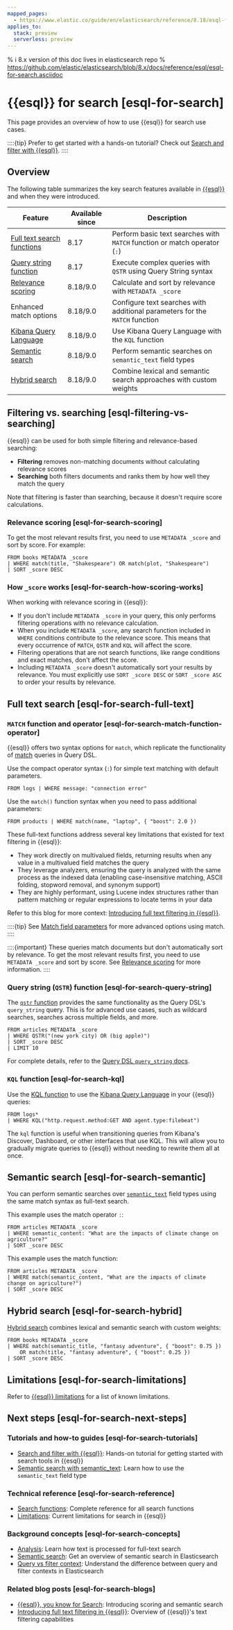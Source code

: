 ```yaml
---
mapped_pages:
  - https://www.elastic.co/guide/en/elasticsearch/reference/8.18/esql-for-search.html
applies_to:
  stack: preview
  serverless: preview
---
```


% ℹ️ 8.x version of this doc lives in elasticsearch repo
% https://github.com/elastic/elasticsearch/blob/8.x/docs/reference/esql/esql-for-search.asciidoc

# {{esql}} for search [esql-for-search]

This page provides an overview of how to use {{esql}} for search use cases.

::::{tip}
Prefer to get started with a hands-on tutorial? Check out [Search and filter with {{esql}}](esql-search-tutorial.md).
::::


## Overview

The following table summarizes the key search features available in [{{esql}}](/explore-analyze/query-filter/languages/esql.md) and when they were introduced.

| Feature | Available since | Description |
|---------|----------------|-------------|
| [Full text search functions](elasticsearch://reference/query-languages/esql/functions-operators/search-functions.md) | 8.17 | Perform basic text searches with `MATCH` function or match operator (`:`) |
| [Query string function](#esql-for-search-query-string) | 8.17 | Execute complex queries with `QSTR` using Query String syntax |
| [Relevance scoring](#esql-for-search-scoring) | 8.18/9.0 | Calculate and sort by relevance with `METADATA _score` |
| Enhanced match options | 8.18/9.0 | Configure text searches with additional parameters for the `MATCH` function |
| [Kibana Query Language](#esql-for-search-kql) | 8.18/9.0 | Use Kibana Query Language with the `KQL` function |
| [Semantic search](#esql-for-search-semantic) | 8.18/9.0 | Perform semantic searches on `semantic_text` field types |
| [Hybrid search](#esql-for-search-hybrid) | 8.18/9.0 | Combine lexical and semantic search approaches with custom weights |

## Filtering vs. searching [esql-filtering-vs-searching]

{{esql}} can be used for both simple filtering and relevance-based searching:

* **Filtering** removes non-matching documents without calculating relevance scores
* **Searching** both filters documents and ranks them by how well they match the query

Note that filtering is faster than searching, because it doesn't require score calculations.

### Relevance scoring [esql-for-search-scoring]

To get the most relevant results first, you need to use `METADATA _score` and sort by score. For example:

```esql
FROM books METADATA _score
| WHERE match(title, "Shakespeare") OR match(plot, "Shakespeare")
| SORT _score DESC
```

### How `_score` works [esql-for-search-how-scoring-works]

When working with relevance scoring in {{esql}}:

* If you don't include `METADATA _score` in your query, this only performs filtering operations with no relevance calculation.
* When you include `METADATA _score`, any search function included in `WHERE` conditions contribute to the relevance score. This means that every occurrence of `MATCH`, `QSTR` and `KQL` will affect the score.
* Filtering operations that are not search functions, like range conditions and exact matches, don't affect the score.
* Including `METADATA _score` doesn't automatically sort your results by relevance. You must explicitly use `SORT _score DESC` or `SORT _score ASC` to order your results by relevance.

## Full text search [esql-for-search-full-text]

### `MATCH` function and operator [esql-for-search-match-function-operator]

{{esql}} offers two syntax options for `match`, which replicate the functionality of [match](elasticsearch://reference/query-languages/query-dsl/query-dsl-match-query.md) queries in Query DSL.

Use the compact operator syntax (`:`) for simple text matching with default parameters.

```esql
FROM logs | WHERE message: "connection error"
```

Use the `match()` function syntax when you need to pass additional parameters:

```esql
FROM products | WHERE match(name, "laptop", { "boost": 2.0 })
```

These full-text functions address several key limitations that existed for text filtering in {{esql}}:

* They work directly on multivalued fields, returning results when any value in a multivalued field matches the query
* They leverage analyzers, ensuring the query is analyzed with the same process as the indexed data (enabling case-insensitive matching, ASCII folding, stopword removal, and synonym support)
* They are highly performant, using Lucene index structures rather than pattern matching or regular expressions to locate terms in your data

Refer to this blog for more context: [Introducing full text filtering in {{esql}}](https://www.elastic.co/search-labs/blog/filtering-in-esql-full-text-search-match-qstr).

::::{tip}
See [Match field parameters](elasticsearch://reference/query-languages/esql/functions-operators/search-functions.md#esql-match) for more advanced options using match.
::::

::::{important}
These queries match documents but don't automatically sort by relevance. To get the most relevant results first, you need to use `METADATA _score` and sort by score. See [Relevance scoring](#esql-for-search-scoring) for more information.
::::

### Query string (`QSTR`) function [esql-for-search-query-string]

The [`qstr` function](elasticsearch://reference/query-languages/esql/functions-operators/search-functions.md#esql-qstr) provides the same functionality as the Query DSL's `query_string` query. This is for advanced use cases, such as wildcard searches, searches across multiple fields, and more.

```esql
FROM articles METADATA _score
| WHERE QSTR("(new york city) OR (big apple)")
| SORT _score DESC
| LIMIT 10
```

For complete details, refer to the [Query DSL `query_string` docs](elasticsearch://reference/query-languages/query-dsl/query-dsl-query-string-query.md).

### `KQL` function [esql-for-search-kql]

Use the [KQL function](elasticsearch://reference/query-languages/esql/functions-operators/search-functions.md#esql-kql) to use the [Kibana Query Language](/explore-analyze/query-filter/languages/kql.md) in your {{esql}} queries:

```esql
FROM logs*
| WHERE KQL("http.request.method:GET AND agent.type:filebeat")
```

The `kql` function is useful when transitioning queries from Kibana's Discover, Dashboard, or other interfaces that use KQL. This will allow you to gradually migrate queries to {{esql}} without needing to rewrite them all at once.

## Semantic search [esql-for-search-semantic]

You can perform semantic searches over [`semantic_text`](elasticsearch://reference/elasticsearch/mapping-reference/semantic-text.md) field types using the same match syntax as full-text search.

This example uses the match operator `:`:

```esql
FROM articles METADATA _score
| WHERE semantic_content: "What are the impacts of climate change on agriculture?"
| SORT _score DESC
```

This example uses the match function:

```esql
FROM articles METADATA _score
| WHERE match(semantic_content, "What are the impacts of climate change on agriculture?")
| SORT _score DESC
```

## Hybrid search [esql-for-search-hybrid]

[Hybrid search](/solutions/search/hybrid-search.md) combines lexical and semantic search with custom weights:

```esql
FROM books METADATA _score
| WHERE match(semantic_title, "fantasy adventure", { "boost": 0.75 })
    OR match(title, "fantasy adventure", { "boost": 0.25 })
| SORT _score DESC
```

## Limitations [esql-for-search-limitations]

Refer to [{{esql}} limitations](elasticsearch://reference/query-languages/esql/limitations.md#esql-limitations-full-text-search) for a list of known limitations.

## Next steps [esql-for-search-next-steps]

### Tutorials and how-to guides [esql-for-search-tutorials]

- [Search and filter with {{esql}}](esql-search-tutorial.md): Hands-on tutorial for getting started with search tools in {{esql}}
- [Semantic search with semantic_text](semantic-search/semantic-search-semantic-text.md): Learn how to use the `semantic_text` field type

### Technical reference [esql-for-search-reference]

- [Search functions](elasticsearch://reference/query-languages/esql/functions-operators/search-functions.md): Complete reference for all search functions
- [Limitations](elasticsearch://reference/query-languages/esql/limitations.md#esql-limitations-full-text-search): Current limitations for search in {{esql}}

### Background concepts [esql-for-search-concepts]

- [Analysis](/manage-data/data-store/text-analysis.md): Learn how text is processed for full-text search
- [Semantic search](semantic-search.md): Get an overview of semantic search in Elasticsearch
- [Query vs filter context](elasticsearch://reference/query-languages/query-dsl/query-filter-context.md): Understand the difference between query and filter contexts in Elasticsearch

### Related blog posts [esql-for-search-blogs]

- [{{esql}}, you know for Search](https://www.elastic.co/search-labs/blog/esql-introducing-scoring-semantic-search): Introducing scoring and semantic search
- [Introducing full text filtering in {{esql}}](https://www.elastic.co/search-labs/blog/filtering-in-esql-full-text-search-match-qstr): Overview of {{esql}}'s text filtering capabilities
